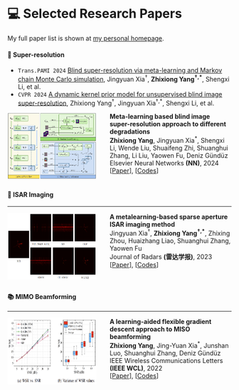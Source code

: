 
# 💻 Selected Research Papers

My full paper list is shown at [my personal homepage](https://ZhixiongYang21.github.io).

#### 🌟 Super-resolution
- ``Trans.PAMI 2024`` [Blind super-resolution via meta-learning and Markov chain Monte Carlo simulation](https://arxiv.org/pdf/2406.08896), Jingyuan Xia<sup>†</sup>, <strong>Zhixiong Yang<sup>†,*</sup></strong>, Shengxi Li, et al.
- ``CVPR 2024`` [A dynamic kernel prior model for unsupervised blind image super-resolution](https://openaccess.thecvf.com/content/CVPR2024/papers/Yang_A_Dynamic_Kernel_Prior_Model_for_Unsupervised_Blind_Image_Super-Resolution_CVPR_2024_paper.pdf), Zhixiong Yang<sup>†</sup>, Jingyuan Xia<sup>†,*</sup>, Shengxi Li, et al. 

<dl>
  <dt><img align="left" width="200" height="150" class="custom-size" src="./_pages/images/DDSR.png" alt="DDSR" style="margin-right: 30px;"></dt>
</dl>

<strong><a class="publication-title">Meta-learning based blind image super-resolution approach to different degradations</a></strong> <br>
<strong>Zhixiong Yang</strong>, Jingyuan Xia<sup>*</sup>, Shengxi Li, Wende Liu, Shuaifeng Zhi, Shuanghui Zhang, Li Liu, Yaowen Fu, Deniz Gündüz <br>
Elsevier Neural Networks <strong>(NN)</strong>, 2024 <br>
[[Paper](https://www.sciencedirect.com/science/article/pii/S0893608024003538)], [[Codes](https://github.com/XYLGroup/DDSR)]
<br><br>

#### 🌟 ISAR Imaging 

<hr class="custom-hr1">
<dl>
  <dt><img align="left" width="200" height="150" class="custom-size" src="./_pages/images/Radar1.png" alt="Radar" style="margin-right: 30px;"></dt>
</dl>

<strong><a class="publication-title">A metalearning-based sparse aperture ISAR imaging method</a></strong> <br>
Jingyuan Xia<sup>†</sup>, <strong>Zhixiong Yang<sup>†,*</sup></strong>, Zhixing Zhou, Huaizhang Liao, Shuanghui Zhang, Yaowen Fu <br>
Journal of Radars  <strong>(雷达学报)</strong>, 2023 <br>
[[Paper](https://radars.ac.cn/en/article/doi/10.12000/JR23121)], [[Codes](https://github.com/XYLGroup/LABP)]
<br><br><br>

#### 📚 MIMO Beamforming

<hr class="custom-hr1">
<dl>
  <dt><img align="left" width="200" height="150" class="custom-size" src="./_pages/images/LAGD.png" alt="LAGD" style="margin-right: 30px;"></dt>
</dl>

<strong><a class="publication-title">A learning-aided flexible gradient descent approach to MISO beamforming</a></strong> <br>
<strong>Zhixiong Yang</strong>, Jing-Yuan Xia<sup>*</sup>, Junshan Luo, Shuanghui Zhang, Deniz Gündüz <br>
IEEE Wireless Communications Letters  <strong>(IEEE WCL)</strong>, 2022 <br>
[[Paper](https://drive.google.com/file/d/1jc84B9e_aexTxjCQt2TZs2DWtBRANhYT/view)], [[Codes](https://github.com/XYLGroup/LAGD)]
<br><br><br>
